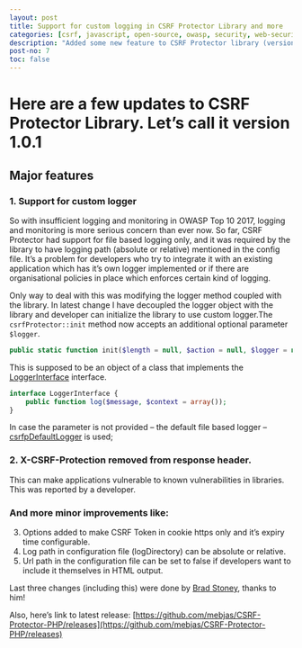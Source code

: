 ```yaml
---
layout: post
title: Support for custom logging in CSRF Protector Library and more
categories: [csrf, javascript, open-source, owasp, security, web-security, php]
description: "Added some new feature to CSRF Protector library (version 1.0.1) like: <ol><li>Support for custom logger.</li><li>X-CSRF-Protection removed from response header.</li><li>Options added to make CSRF Token in cookie https only and it’s expiry time configurable.</li><li>More...</li></ol>"
post-no: 7
toc: false
---
```


# Here are a few updates to CSRF Protector Library. Let’s call it version 1.0.1

## Major features
### 1. Support for custom logger
So with insufficient logging and monitoring in OWASP Top 10 2017, logging and monitoring is more serious concern than ever now. So far, CSRF Protector had support for file based logging only, and it was required by the library to have logging path (absolute or relative) mentioned in the config file. It’s a problem for developers who try to integrate it with an existing application which has it’s own logger implemented or if there are organisational policies in place which enforces certain kind of logging.

Only way to deal with this was modifying the logger method coupled with the library. In latest change I have decoupled the logger object with the library and developer can initialize the library to use custom logger.The `csrfProtector::init` method now accepts an additional optional parameter `$logger`.

```php
public static function init($length = null, $action = null, $logger = null);
```

This is supposed to be an object of a class that implements the [LoggerInterface](https://github.com/mebjas/CSRF-Protector-PHP/blob/master/libs/csrf/LoggerInterface.php) interface.

```php
interface LoggerInterface {
    public function log($message, $context = array());
}
```

In case the parameter is not provided – the default file based logger – [csrfpDefaultLogger](https://github.com/mebjas/CSRF-Protector-PHP/blob/master/libs/csrf/csrfpDefaultLogger.php) is used;

### 2. X-CSRF-Protection removed from response header.
This can make applications vulnerable to known vulnerabilities in libraries. This was reported by a developer.

### And more minor improvements like:
 3. Options added to make CSRF Token in cookie https only and it’s expiry time configurable.
 4. Log path in configuration file (logDirectory) can be absolute or relative.
 5. Url path in the configuration file can be set to false if developers want to include it themselves in HTML output.

Last three changes (including this) were done by [Brad Stoney](https://github.com/bstoney), thanks to him! 

Also, here’s link to latest release: [https://github.com/mebjas/CSRF-Protector-PHP/releases](https://github.com/mebjas/CSRF-Protector-PHP/releases)

<!--

comment
> Michael : August 6, 2018
Hi Hector,
I am a developer and I use structured PHP for my websites. How do I implement CSRF protection the simplest way posible??

>> admin: September 9, 2018

Hello Michael,
You can either use composer to install this library or download this offline and place this in appropriate location with respect to the project you want to protect against CSRF;

After that, you need to copy the config file ./libs/config.sample.php to ./libs/config.php and change certain values as explained here – https://github.com/mebjas/CSRF-Protector-PHP/blob/master/libs/README.md

After that, just add this to the files you want to protect or one common file included by all;


< ?php
include_once __DIR__ .’/vendor/owasp/csrf-protector-php/libs/csrf/csrfprotector.php’;

//Initialise CSRFGuard library
csrfProtector::init();

Find more details here – https://github.com/mebjas/CSRF-Protector-PHP

> faten hamamah : September 25, 2018
hi hector,
I am a developer and I use structured PHP for my website. I’d already implement CSRF protection and included in my config but when I try to login to my website, it always display “403” error. how do i fix this?
 
>> admin : October 14, 2018
Thanks for creating an issue for this at Github Repository; I’ll follow up there – https://github.com/mebjas/CSRF-Protector-PHP/issues/100

-->